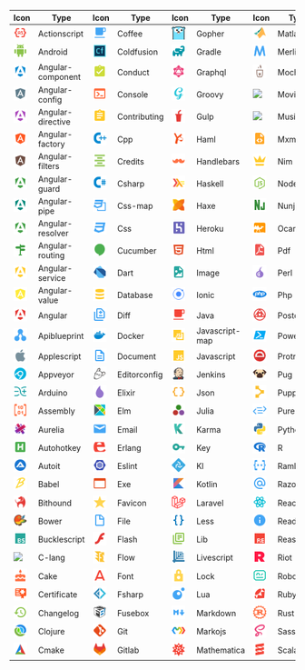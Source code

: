 |Icon|Type|Icon|Type|Icon|Type|Icon|Type|Icon|Type|
|---|---|---|---|---|---|---|---|---|---|
|<img src="./../icons/actionscript.svg" width="24px">|Actionscript|<img src="./../icons/coffee.svg" width="24px">|Coffee|<img src="./../icons/gopher.svg" width="24px">|Gopher|<img src="./../icons/matlab.svg" width="24px">|Matlab|<img src="./../icons/settings.svg" width="24px">|Settings|
|<img src="./../icons/android.svg" width="24px">|Android|<img src="./../icons/coldfusion.svg" width="24px">|Coldfusion|<img src="./../icons/gradle.svg" width="24px">|Gradle|<img src="./../icons/merlin.svg" width="24px">|Merlin|<img src="./../icons/smarty.svg" width="24px">|Smarty|
|<img src="./../icons/angular-component.svg" width="24px">|Angular-component|<img src="./../icons/conduct.svg" width="24px">|Conduct|<img src="./../icons/graphql.svg" width="24px">|Graphql|<img src="./../icons/mocha.svg" width="24px">|Mocha|<img src="./../icons/solidity.svg" width="24px">|Solidity|
|<img src="./../icons/angular-config.svg" width="24px">|Angular-config|<img src="./../icons/console.svg" width="24px">|Console|<img src="./../icons/groovy.svg" width="24px">|Groovy|<img src="./../icons/movie.svg" width="24px">|Movie|<img src="./../icons/stylus.svg" width="24px">|Stylus|
|<img src="./../icons/angular-directive.svg" width="24px">|Angular-directive|<img src="./../icons/contributing.svg" width="24px">|Contributing|<img src="./../icons/gulp.svg" width="24px">|Gulp|<img src="./../icons/music.svg" width="24px">|Music|<img src="./../icons/swc.svg" width="24px">|Swc|
|<img src="./../icons/angular-factory.svg" width="24px">|Angular-factory|<img src="./../icons/cpp.svg" width="24px">|Cpp|<img src="./../icons/haml.svg" width="24px">|Haml|<img src="./../icons/mxml.svg" width="24px">|Mxml|<img src="./../icons/swift.svg" width="24px">|Swift|
|<img src="./../icons/angular-filters.svg" width="24px">|Angular-filters|<img src="./../icons/credits.svg" width="24px">|Credits|<img src="./../icons/handlebars.svg" width="24px">|Handlebars|<img src="./../icons/nim.svg" width="24px">|Nim|<img src="./../icons/table.svg" width="24px">|Table|
|<img src="./../icons/angular-guard.svg" width="24px">|Angular-guard|<img src="./../icons/csharp.svg" width="24px">|Csharp|<img src="./../icons/haskell.svg" width="24px">|Haskell|<img src="./../icons/nodejs.svg" width="24px">|Nodejs|<img src="./../icons/terraform.svg" width="24px">|Terraform|
|<img src="./../icons/angular-pipe.svg" width="24px">|Angular-pipe|<img src="./../icons/css-map.svg" width="24px">|Css-map|<img src="./../icons/haxe.svg" width="24px">|Haxe|<img src="./../icons/nunjucks.svg" width="24px">|Nunjucks|<img src="./../icons/test-js.svg" width="24px">|Test-js|
|<img src="./../icons/angular-resolver.svg" width="24px">|Angular-resolver|<img src="./../icons/css.svg" width="24px">|Css|<img src="./../icons/heroku.svg" width="24px">|Heroku|<img src="./../icons/ocaml.svg" width="24px">|Ocaml|<img src="./../icons/test-jsx.svg" width="24px">|Test-jsx|
|<img src="./../icons/angular-routing.svg" width="24px">|Angular-routing|<img src="./../icons/cucumber.svg" width="24px">|Cucumber|<img src="./../icons/html.svg" width="24px">|Html|<img src="./../icons/pdf.svg" width="24px">|Pdf|<img src="./../icons/test-ts.svg" width="24px">|Test-ts|
|<img src="./../icons/angular-service.svg" width="24px">|Angular-service|<img src="./../icons/dart.svg" width="24px">|Dart|<img src="./../icons/image.svg" width="24px">|Image|<img src="./../icons/perl.svg" width="24px">|Perl|<img src="./../icons/tex.svg" width="24px">|Tex|
|<img src="./../icons/angular-value.svg" width="24px">|Angular-value|<img src="./../icons/database.svg" width="24px">|Database|<img src="./../icons/ionic.svg" width="24px">|Ionic|<img src="./../icons/php.svg" width="24px">|Php|<img src="./../icons/travis.svg" width="24px">|Travis|
|<img src="./../icons/angular.svg" width="24px">|Angular|<img src="./../icons/diff.svg" width="24px">|Diff|<img src="./../icons/java.svg" width="24px">|Java|<img src="./../icons/postcss.svg" width="24px">|Postcss|<img src="./../icons/tune.svg" width="24px">|Tune|
|<img src="./../icons/apiblueprint.svg" width="24px">|Apiblueprint|<img src="./../icons/docker.svg" width="24px">|Docker|<img src="./../icons/javascript-map.svg" width="24px">|Javascript-map|<img src="./../icons/powershell.svg" width="24px">|Powershell|<img src="./../icons/twig.svg" width="24px">|Twig|
|<img src="./../icons/applescript.svg" width="24px">|Applescript|<img src="./../icons/document.svg" width="24px">|Document|<img src="./../icons/javascript.svg" width="24px">|Javascript|<img src="./../icons/protractor.svg" width="24px">|Protractor|<img src="./../icons/typescript-def.svg" width="24px">|Typescript-def|
|<img src="./../icons/appveyor.svg" width="24px">|Appveyor|<img src="./../icons/editorconfig.svg" width="24px">|Editorconfig|<img src="./../icons/jenkins.svg" width="24px">|Jenkins|<img src="./../icons/pug.svg" width="24px">|Pug|<img src="./../icons/typescript.svg" width="24px">|Typescript|
|<img src="./../icons/arduino.svg" width="24px">|Arduino|<img src="./../icons/elixir.svg" width="24px">|Elixir|<img src="./../icons/json.svg" width="24px">|Json|<img src="./../icons/puppet.svg" width="24px">|Puppet|<img src="./../icons/unity.svg" width="24px">|Unity|
|<img src="./../icons/assembly.svg" width="24px">|Assembly|<img src="./../icons/elm.svg" width="24px">|Elm|<img src="./../icons/julia.svg" width="24px">|Julia|<img src="./../icons/purescript.svg" width="24px">|Purescript|<img src="./../icons/url.svg" width="24px">|Url|
|<img src="./../icons/aurelia.svg" width="24px">|Aurelia|<img src="./../icons/email.svg" width="24px">|Email|<img src="./../icons/karma.svg" width="24px">|Karma|<img src="./../icons/python.svg" width="24px">|Python|<img src="./../icons/verilog.svg" width="24px">|Verilog|
|<img src="./../icons/autohotkey.svg" width="24px">|Autohotkey|<img src="./../icons/erlang.svg" width="24px">|Erlang|<img src="./../icons/key.svg" width="24px">|Key|<img src="./../icons/r.svg" width="24px">|R|<img src="./../icons/vfl.svg" width="24px">|Vfl|
|<img src="./../icons/autoit.svg" width="24px">|Autoit|<img src="./../icons/eslint.svg" width="24px">|Eslint|<img src="./../icons/kl.svg" width="24px">|Kl|<img src="./../icons/raml.svg" width="24px">|Raml|<img src="./../icons/visualstudio.svg" width="24px">|Visualstudio|
|<img src="./../icons/babel.svg" width="24px">|Babel|<img src="./../icons/exe.svg" width="24px">|Exe|<img src="./../icons/kotlin.svg" width="24px">|Kotlin|<img src="./../icons/razor.svg" width="24px">|Razor|<img src="./../icons/vue.svg" width="24px">|Vue|
|<img src="./../icons/bithound.svg" width="24px">|Bithound|<img src="./../icons/favicon.svg" width="24px">|Favicon|<img src="./../icons/laravel.svg" width="24px">|Laravel|<img src="./../icons/react.svg" width="24px">|React|<img src="./../icons/watchman.svg" width="24px">|Watchman|
|<img src="./../icons/bower.svg" width="24px">|Bower|<img src="./../icons/file.svg" width="24px">|File|<img src="./../icons/less.svg" width="24px">|Less|<img src="./../icons/readme.svg" width="24px">|Readme|<img src="./../icons/webpack.svg" width="24px">|Webpack|
|<img src="./../icons/bucklescript.svg" width="24px">|Bucklescript|<img src="./../icons/flash.svg" width="24px">|Flash|<img src="./../icons/lib.svg" width="24px">|Lib|<img src="./../icons/reason.svg" width="24px">|Reason|<img src="./../icons/wolframlanguage.svg" width="24px">|Wolframlanguage|
|<img src="./../icons/c-lang.svg" width="24px">|C-lang|<img src="./../icons/flow.svg" width="24px">|Flow|<img src="./../icons/livescript.svg" width="24px">|Livescript|<img src="./../icons/riot.svg" width="24px">|Riot|<img src="./../icons/word.svg" width="24px">|Word|
|<img src="./../icons/cake.svg" width="24px">|Cake|<img src="./../icons/font.svg" width="24px">|Font|<img src="./../icons/lock.svg" width="24px">|Lock|<img src="./../icons/robot.svg" width="24px">|Robot|<img src="./../icons/xaml.svg" width="24px">|Xaml|
|<img src="./../icons/certificate.svg" width="24px">|Certificate|<img src="./../icons/fsharp.svg" width="24px">|Fsharp|<img src="./../icons/lua.svg" width="24px">|Lua|<img src="./../icons/ruby.svg" width="24px">|Ruby|<img src="./../icons/xml.svg" width="24px">|Xml|
|<img src="./../icons/changelog.svg" width="24px">|Changelog|<img src="./../icons/fusebox.svg" width="24px">|Fusebox|<img src="./../icons/markdown.svg" width="24px">|Markdown|<img src="./../icons/rust.svg" width="24px">|Rust|<img src="./../icons/yaml.svg" width="24px">|Yaml|
|<img src="./../icons/clojure.svg" width="24px">|Clojure|<img src="./../icons/git.svg" width="24px">|Git|<img src="./../icons/markojs.svg" width="24px">|Markojs|<img src="./../icons/sass.svg" width="24px">|Sass|<img src="./../icons/yang.svg" width="24px">|Yang|
|<img src="./../icons/cmake.svg" width="24px">|Cmake|<img src="./../icons/gitlab.svg" width="24px">|Gitlab|<img src="./../icons/mathematica.svg" width="24px">|Mathematica|<img src="./../icons/scala.svg" width="24px">|Scala|<img src="./../icons/yarn.svg" width="24px">|Yarn|
